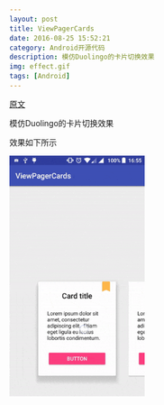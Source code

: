 ```yaml
---
layout: post
title: ViewPagerCards
date: 2016-08-25 15:52:21
category: Android开源代码
description: 模仿Duolingo的卡片切换效果
img: effect.gif
tags: [Android]
---
```


[原文](https://github.com/rubensousa/ViewPagerCards)

模仿Duolingo的卡片切换效果

效果如下所示

<img src="/img/ViewPagerCards/effect.gif" title="effect" width="240" height="auto">